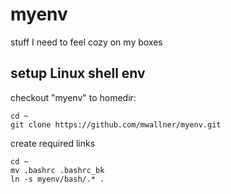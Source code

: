 # myenv
stuff I need to feel cozy on my boxes

## setup Linux shell env

checkout "myenv" to homedir:
```
cd ~
git clone https://github.com/mwallner/myenv.git
```

create required links
```
cd ~
mv .bashrc .bashrc_bk
ln -s myenv/bash/.* .
```
